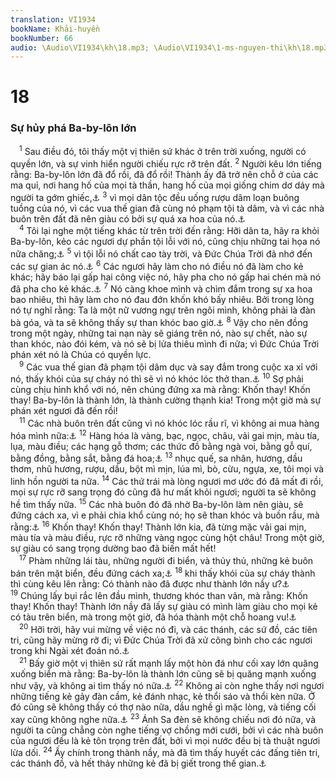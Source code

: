 ```yaml
---
translation: VI1934
bookName: Khải-huyền 
bookNumber: 66
audio: \Audio\VI1934\kh\18.mp3; \Audio\VI1934\1-ms-nguyen-thi\kh\18.mp3; \Audio\VI1934\2-ms-david-dong\kh\18.mp3
---
```


<div class="title"><h1>18</h1><h3>Sự hủy phá Ba-by-lôn lớn</h3></div>
<span class="verse kh_18_1"> <sup>1</sup> Sau điều đó, tôi thấy một vị thiên sứ khác ở trên trời xuống, người có quyền lớn, và sự vinh hiển người chiếu rực rỡ trên đất. </span>
<span class="verse kh_18_2"><sup>2</sup> Người kêu lớn tiếng rằng: Ba-by-lôn lớn đã đổ rồi, đã đổ rồi! Thành ấy đã trở nên chỗ ở của các ma quỉ, nơi hang hố của mọi tà thần, hang hố của mọi giống chim dơ dáy mà người ta gớm ghiếc,<a data-toggle="tooltip" data-placement="bottom" title="Es 13:21; 21:9; Gie 50:39; 51:8; Kh 14:8">⚓</a></span>
<span class="verse kh_18_3"><sup>3</sup> vì mọi dân tộc đều uống rượu dâm loạn buông tuồng của nó, vì các vua thế gian đã cùng nó phạm tội tà dâm, và vì các nhà buôn trên đất đã nên giàu có bởi sự quá xa hoa của nó.<a data-toggle="tooltip" data-placement="bottom" title="Es 23:17; Gie 51:7">⚓</a><br/></span>
<span class="verse kh_18_4"> <sup>4</sup> Tôi lại nghe một tiếng khác từ trên trời đến rằng: Hỡi dân ta, hãy ra khỏi Ba-by-lôn, kẻo các ngươi dự phần tội lỗi với nó, cũng chịu những tai họa nó nữa chăng;<a data-toggle="tooltip" data-placement="bottom" title="Es 48:20; Gie 50:8; 51:6,45">⚓</a></span>
<span class="verse kh_18_5"><sup>5</sup> vì tội lỗi nó chất cao tày trời, và Đức Chúa Trời đã nhớ đến các sự gian ác nó.<a data-toggle="tooltip" data-placement="bottom" title="Sa 18:20-21; Gie 51:9">⚓</a></span>
<span class="verse kh_18_6"><sup>6</sup> Các ngươi hãy làm cho nó điều nó đã làm cho kẻ khác; hãy báo lại gấp hai công việc nó, hãy pha cho nó gấp hai chén mà nó đã pha cho kẻ khác.<a data-toggle="tooltip" data-placement="bottom" title="Thi 137:8; Gie 50:29">⚓</a></span>
<span class="verse kh_18_7"><sup>7</sup> Nó càng khoe mình và chìm đắm trong sự xa hoa bao nhiêu, thì hãy làm cho nó đau đớn khốn khó bấy nhiêu. Bởi trong lòng nó tự nghĩ rằng: Ta là một nữ vương ngự trên ngôi mình, không phải là đàn bà góa, và ta sẽ không thấy sự than khóc bao giờ.<a data-toggle="tooltip" data-placement="bottom" title="Es 47:7-9">⚓</a></span>
<span class="verse kh_18_8"><sup>8</sup> Vậy cho nên đồng trong một ngày, những tai nạn này sẽ giáng trên nó, nào sự chết, nào sự than khóc, nào đói kém, và nó sẽ bị lửa thiêu mình đi nữa; vì Đức Chúa Trời phán xét nó là Chúa có quyền lực. <br/></span>
<span class="verse kh_18_9"> <sup>9</sup> Các vua thế gian đã phạm tội dâm dục và say đắm trong cuộc xa xỉ với nó, thấy khói của sự cháy nó thì sẽ vì nó khóc lóc thở than.<a data-toggle="tooltip" data-placement="bottom" title="Exe 26:16-17">⚓</a></span>
<span class="verse kh_18_10"><sup>10</sup> Sợ phải cùng chịu hình khổ với nó, nên chúng đứng xa mà rằng: Khốn thay! Khốn thay! Ba-by-lôn là thành lớn, là thành cường thạnh kia! Trong một giờ mà sự phán xét ngươi đã đến rồi! <br/></span>
<span class="verse kh_18_11"> <sup>11</sup> Các nhà buôn trên đất cũng vì nó khóc lóc rầu rĩ, vì không ai mua hàng hóa mình nữa:<a data-toggle="tooltip" data-placement="bottom" title="Exe 27:31,36">⚓</a></span>
<span class="verse kh_18_12"><sup>12</sup> Hàng hóa là vàng, bạc, ngọc, châu, vải gai mịn, màu tía, lụa, màu điều; các hạng gỗ thơm; các thức đồ bằng ngà voi, bằng gỗ quí, bằng đồng, bằng sắt, bằng đá hoa;<a data-toggle="tooltip" data-placement="bottom" title="Exe 27:12-13,22">⚓</a></span>
<span class="verse kh_18_13"><sup>13</sup> nhục quế, sa nhân, hương, dầu thơm, nhũ hương, rượu, dầu, bột mì mịn, lúa mì, bò, cừu, ngựa, xe, tôi mọi và linh hồn người ta nữa. </span>
<span class="verse kh_18_14"><sup>14</sup> Các thứ trái mà lòng ngươi mơ ước đó đã mất đi rồi, mọi sự rực rỡ sang trọng đó cũng đã hư mất khỏi ngươi; người ta sẽ không hề tìm thấy nữa. </span>
<span class="verse kh_18_15"><sup>15</sup> Các nhà buôn đó đã nhờ Ba-by-lôn làm nên giàu, sẽ đứng cách xa, vì e phải chia khổ cùng nó; họ sẽ than khóc và buồn rầu, mà rằng:<a data-toggle="tooltip" data-placement="bottom" title="Exe 27:31,36">⚓</a></span>
<span class="verse kh_18_16"><sup>16</sup> Khốn thay! Khốn thay! Thành lớn kia, đã từng mặc vải gai mịn, màu tía và màu điều, rực rỡ những vàng ngọc cùng hột châu! Trong một giờ, sự giàu có sang trọng dường bao đã biến mất hết! <br/></span>
<span class="verse kh_18_17"> <sup>17</sup> Phàm những lái tàu, những người đi biển, và thủy thủ, những kẻ buôn bán trên mặt biển, đều đứng cách xa;<a data-toggle="tooltip" data-placement="bottom" title="Es 23:14; Exe 27:26-30">⚓</a></span>
<span class="verse kh_18_18"><sup>18</sup> khi thấy khói của sự cháy thành thì cùng kêu lên rằng: Có thành nào đã được như thành lớn nầy ư?<a data-toggle="tooltip" data-placement="bottom" title="Exe 27:32">⚓</a></span>
<span class="verse kh_18_19"><sup>19</sup> Chúng lấy bụi rắc lên đầu mình, thương khóc than vãn, mà rằng: Khốn thay! Khốn thay! Thành lớn nầy đã lấy sự giàu có mình làm giàu cho mọi kẻ có tàu trên biển, mà trong một giờ, đã hóa thành một chỗ hoang vu!<a data-toggle="tooltip" data-placement="bottom" title="Exe 27:30-34">⚓</a><br/></span>
<span class="verse kh_18_20"> <sup>20</sup> Hỡi trời, hãy vui mừng về việc nó đi, và các thánh, các sứ đồ, các tiên tri, cũng hãy mừng rỡ đi; vì Đức Chúa Trời đã xử công bình cho các ngươi trong khi Ngài xét đoán nó.<a data-toggle="tooltip" data-placement="bottom" title="Phu 32:43; Gie 51:48">⚓</a><br/></span>
<span class="verse kh_18_21"> <sup>21</sup> Bấy giờ một vị thiên sứ rất mạnh lấy một hòn đá như cối xay lớn quăng xuống biển mà rằng: Ba-by-lôn là thành lớn cũng sẽ bị quăng mạnh xuống như vậy, và không ai tìm thấy nó nữa.<a data-toggle="tooltip" data-placement="bottom" title="Gie 51:63-64; Exe 26:21">⚓</a></span>
<span class="verse kh_18_22"><sup>22</sup> Không ai còn nghe thấy nơi ngươi những tiếng kẻ gảy đàn cầm, kẻ đánh nhạc, kẻ thổi sáo và thổi kèn nữa. Ở đó cũng sẽ không thấy có thợ nào nữa, dầu nghề gì mặc lòng, và tiếng cối xay cũng không nghe nữa.<a data-toggle="tooltip" data-placement="bottom" title="Exe 26:13; Es 24:8; Gie 7:34; 25:10">⚓</a></span>
<span class="verse kh_18_23"><sup>23</sup> Ánh Sa đèn sẽ không chiếu nơi đó nữa, và người ta cũng chẳng còn nghe tiếng vợ chồng mới cưới, bởi vì các nhà buôn của ngươi đều là kẻ tôn trọng trên đất, bởi vì mọi nước đều bị tà thuật ngươi lừa dối. </span>
<span class="verse kh_18_24"><sup>24</sup> Ấy chính trong thành nầy, mà đã tìm thấy huyết các đấng tiên tri, các thánh đồ, và hết thảy những kẻ đã bị giết trong thế gian.<a data-toggle="tooltip" data-placement="bottom" title="Gie 51:49">⚓</a><br/></span>
